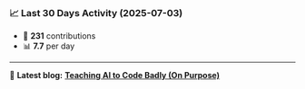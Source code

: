 <!--START_STATS-->
### 📈 Last 30 Days Activity (2025-07-03)  
- 🧮 **231** contributions  
- 📊 **7.7** per day
---
📝 **Latest blog:** [**Teaching AI to Code Badly (On Purpose)**](https://andriak.com/blog/badly-trained-ai)
<!--END_STATS-->
